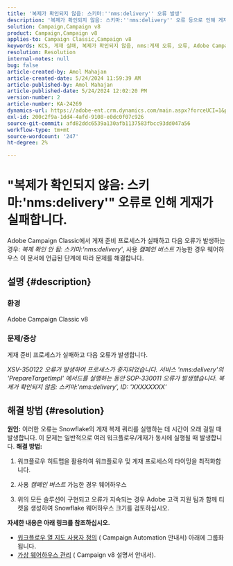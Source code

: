 ```yaml
---
title: '복제가 확인되지 않음: 스키마:''nms:delivery'' 오류 발생'
description: '복제가 확인되지 않음: 스키마:''nms:delivery'' 오류 등으로 인해 게재가 실패하는 Adobe Campaign Classic 문제를 해결하는 방법을 알아봅니다.'
solution: Campaign,Campaign v8
product: Campaign,Campaign v8
applies-to: Campaign Classic,Campaign v8
keywords: KCS, 게재 실패, 복제가 확인되지 않음, nms:게재 오류, 오류, Adobe Campaign Classic, ACC v8
resolution: Resolution
internal-notes: null
bug: false
article-created-by: Amol Mahajan
article-created-date: 5/24/2024 11:59:39 AM
article-published-by: Amol Mahajan
article-published-date: 5/24/2024 12:02:20 PM
version-number: 2
article-number: KA-24269
dynamics-url: https://adobe-ent.crm.dynamics.com/main.aspx?forceUCI=1&pagetype=entityrecord&etn=knowledgearticle&id=e13b4a17-c519-ef11-9f89-000d3a37816b
exl-id: 200c2f9a-1dd4-4afd-9108-e0dc0f07c926
source-git-commit: afd82ddc6539a130afb1137583fbcc93dd047a56
workflow-type: tm+mt
source-wordcount: '247'
ht-degree: 2%

---
```


# &quot;복제가 확인되지 않음: 스키마:&#39;nms:delivery&#39;&quot; 오류로 인해 게재가 실패합니다.


Adobe Campaign Classic에서 게재 준비 프로세스가 실패하고 다음 오류가 발생하는 경우: *복제 확인 안 됨: 스키마:&#39;nms:delivery&#39;*, 사용 *캠페인 버스트* 가능한 경우 웨어하우스 이 문서에 언급된 단계에 따라 문제를 해결합니다.

## 설명 {#description}


### <b>환경</b>

Adobe Campaign Classic v8



### <b>문제/증상</b>

게재 준비 프로세스가 실패하고 다음 오류가 발생합니다.

*XSV-350122 오류가 발생하여 프로세스가 중지되었습니다.*
*서비스 &#39;nms:delivery&#39;의 &#39;PrepareTargetImpl&#39; 메서드를 실행하는 동안 SOP-330011 오류가 발생했습니다.*
*복제가 확인되지 않음: 스키마:&#39;nms:delivery&#39;, ID: &#39;XXXXXXXX&#39;*


## 해결 방법 {#resolution}

<b>원인:</b>
이러한 오류는 Snowflake의 게재 복제 쿼리를 실행하는 데 시간이 오래 걸릴 때 발생합니다. 이 문제는 일반적으로 여러 워크플로우/게재가 동시에 실행될 때 발생합니다.
<b>해결 방법:</b>
1. 워크플로우 히트맵을 활용하여 워크플로우 및 게재 프로세스의 타이밍을 최적화합니다.


2. 사용 *캠페인 버스트* 가능한 경우 웨어하우스


3. 위의 모든 솔루션이 구현되고 오류가 지속되는 경우 Adobe 고객 지원 팀과 함께 티켓을 생성하여 Snowflake 웨어하우스 크기를 검토하십시오.


<b>자세한 내용은 아래 링크를 참조하십시오.</b>

- [워크플로우 열 지도 사용자 정의](https://experienceleague.adobe.com/en/docs/campaign/automation/workflows/monitoring-workflows/heatmap#using-the-heatmap) ( Campaign Automation 안내서) 아래에 그룹화됩니다.
- [가상 웨어하우스 관리](https://experienceleague.adobe.com/en/docs/campaign/campaign-v8/data/workflows#warehouse) ( Campaign v8 설명서 안내서).
